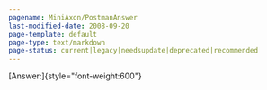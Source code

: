 ```yaml
---
pagename: MiniAxon/PostmanAnswer
last-modified-date: 2008-09-20
page-template: default
page-type: text/markdown
page-status: current|legacy|needsupdate|deprecated|recommended
---
```

[Answer:]{style="font-weight:600"}
